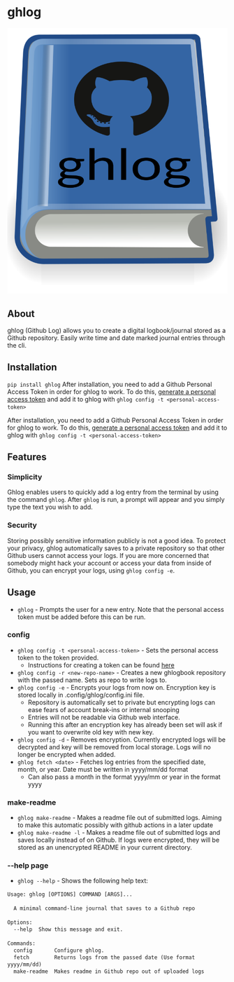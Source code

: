 # ghlog
![ghlog_logo](https://github.com/lukew3/ghlog/blob/main/ghlog_logo.png?raw=true)
## About
ghlog (Github Log) allows you to create a digital logbook/journal stored as a Github repository. Easily write time and date marked journal entries through the cli.

## Installation
`pip install ghlog`
After installation, you need to add a Github Personal Access Token in order for ghlog to work. To do this, [generate a personal access token](https://docs.github.com/en/free-pro-team@latest/github/authenticating-to-github/creating-a-personal-access-token) and add it to ghlog with `ghlog config -t <personal-access-token>`

After installation, you need to add a Github Personal Access Token in order for ghlog to work. To do this, [generate a personal access token](https://docs.github.com/en/free-pro-team@latest/github/authenticating-to-github/creating-a-personal-access-token) and add it to ghlog with `ghlog config -t <personal-access-token>`

## Features

### Simplicity
Ghlog enables users to quickly add a log entry from the terminal by using the command `ghlog`. After `ghlog` is run, a prompt will appear and you simply type the text you wish to add.

### Security
Storing possibly sensitive information publicly is not a good idea. To protect your privacy, ghlog automatically saves to a private repository so that other Github users cannot access your logs. If you are more concerned that somebody might hack your account or access your data from inside of Github, you can encrypt your logs, using `ghlog config -e`.

## Usage
* `ghlog` - Prompts the user for a new entry. Note that the personal access token must be added before this can be run.
### config
* `ghlog config -t <personal-access-token>` - Sets the personal access token to the token provided.
  * Instructions for creating a token can be found [here](https://docs.github.com/en/free-pro-team@latest/github/authenticating-to-github/creating-a-personal-access-token)
* `ghlog config -r <new-repo-name>` - Creates a new ghlogbook repository with the passed name. Sets as repo to write logs to.
* `ghlog config -e` - Encrypts your logs from now on. Encryption key is stored locally in .config/ghlog/config.ini file.
  * Repository is automatically set to private but encrypting logs can ease fears of account break-ins or internal snooping
  * Entries will not be readable via Github web interface.
  * Running this after an encryption key has already been set will ask if you want to overwrite old key with new key.
* `ghlog config -d` - Removes encryption. Currently encrypted logs will be decrypted and key will be removed from local storage. Logs will no longer be encrypted when added.
* `ghlog fetch <date>` - Fetches log entries from the specified date, month, or year. Date must be written in yyyy/mm/dd format
  * Can also pass a month in the format yyyy/mm or year in the format yyyy
### make-readme
* `ghlog make-readme` - Makes a readme file out of submitted logs. Aiming to make this automatic possibly with github actions in a later update
* `ghlog make-readme -l` - Makes a readme file out of submitted logs and saves locally instead of on Github. If logs were encrypted, they will be stored as an unencrypted README in your current directory.
### --help page
* `ghlog --help` - Shows the following help text:
```
Usage: ghlog [OPTIONS] COMMAND [ARGS]...

  A minimal command-line journal that saves to a Github repo

Options:
  --help  Show this message and exit.

Commands:
  config       Configure ghlog.
  fetch        Returns logs from the passed date (Use format yyyy/mm/dd)
  make-readme  Makes readme in Github repo out of uploaded logs
```
